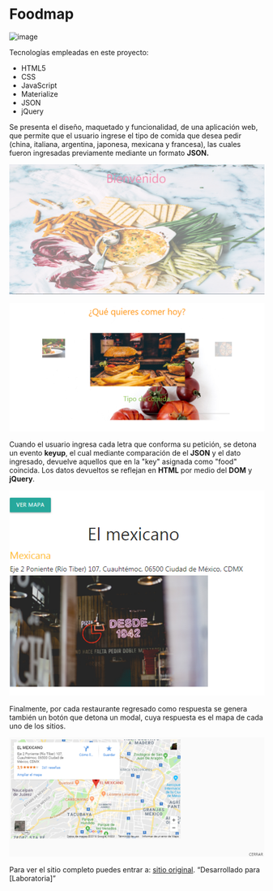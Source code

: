 # Foodmap

![image](https://user-images.githubusercontent.com/32860658/38596939-24339af4-3d1a-11e8-9a31-519b08255f23.png)

Tecnologías empleadas en este proyecto:
* HTML5
* CSS
* JavaScript
* Materialize
* JSON
* jQuery


Se presenta el diseño, maquetado y funcionalidad, de una aplicación web, que permite que el usuario ingrese el tipo de comida que desea pedir (china, italiana, argentina, japonesa, mexicana y francesa), las cuales fueron ingresadas previamente mediante un formato **JSON.**

![ Vista1](assets/images/vista1.png)


![ Vista1](assets/images/vista2.png)

Cuando el usuario ingresa cada letra que conforma su petición, se detona un evento **keyup**, el cual mediante comparación de el **JSON** y el dato ingresado, devuelve aquellos que en la "key" asignada como  "food" coincida. Los datos devueltos se reflejan en **HTML** por medio del **DOM** y  **jQuery**.

![ Restaurante](assets/images/restaurantea.png)

Finalmente, por cada restaurante regresado como respuesta se genera también un botón que detona un modal, cuya respuesta es el mapa de cada uno de los sitios.

![ Modal](assets/images/modala.png)



Para ver el sitio completo puedes entrar a: [sitio original](https://indezende.github.io/restaurantFilter/index.html).
“Desarrollado para [Laboratoria]”
